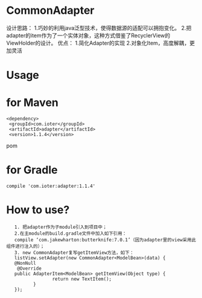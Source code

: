 # CommonAdapter
设计思路：
      1.巧妙的利用java泛型技术，使得数据源的适配可以拥抱变化。
      2.把adapter的item作为了一个实体对象，这种方式借鉴了RecyclerView的ViewHolder的设计。
    优点：
    	1.简化Adapter的实现
    	2.对象化Item，高度解耦，更加灵活

# Usage
# for Maven
    <dependency>
     <groupId>com.ioter</groupId>
     <artifactId>adapter</artifactId>
     <version>1.1.4</version>
  <type>pom</type>
</dependency>
# for Gradle
    compile 'com.ioter:adapter:1.1.4'
# How to use?
       1. 把adapter作为子module引入到项目中；
       2.在主module的build.gradle文件中加入如下引用：
       compile ‘com.jakewharton:butterknife:7.0.1’（因为adapter里的view采用此组件进行注入的）；
       3. new CommonAdapter复写getItemView方法，如下：
       listView.setAdapter(new CommonAdapter<ModelBean>(data) {
       @NonNull    
        @Override    
       public AdapterItem<ModelBean> getItemView(Object type) {
                     return new TextItem();   
              }
       });
